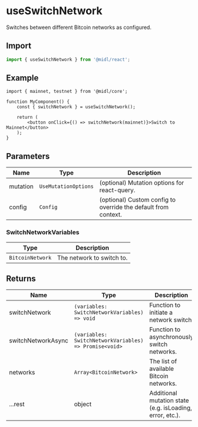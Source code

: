 # useSwitchNetwork

Switches between different Bitcoin networks as configured.

## Import

```ts
import { useSwitchNetwork } from '@midl/react';
```

## Example

```tsx
import { mainnet, testnet } from '@midl/core';

function MyComponent() {
    const { switchNetwork } = useSwitchNetwork();

    return (
        <button onClick={() => switchNetwork(mainnet)}>Switch to Mainnet</button>
    );
}
```

## Parameters

| Name     | Type                 | Description                                                    |
| -------- | -------------------- | -------------------------------------------------------------- |
| mutation | `UseMutationOptions` | (optional) Mutation options for react-query.                   |
| config   | `Config`             | (optional) Custom config to override the default from context. |

### SwitchNetworkVariables

| Type             | Description               |
| ---------------- | ------------------------- |
| `BitcoinNetwork` | The network to switch to. |

## Returns

| Name               | Type                                                   | Description                                              |
| ------------------ | ------------------------------------------------------ | -------------------------------------------------------- |
| switchNetwork      | `(variables: SwitchNetworkVariables) => void`          | Function to initiate a network switch.                   |
| switchNetworkAsync | `(variables: SwitchNetworkVariables) => Promise<void>` | Function to asynchronously switch networks.              |
| networks           | `Array<BitcoinNetwork>`                                | The list of available Bitcoin networks.                  |
| ...rest            | object                                                 | Additional mutation state (e.g. isLoading, error, etc.). |


